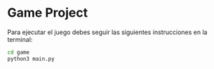 # Game Project

Para ejecutar el juego debes seguir las siguientes instrucciones en la terminal:

```sh
cd game
python3 main.py
```

